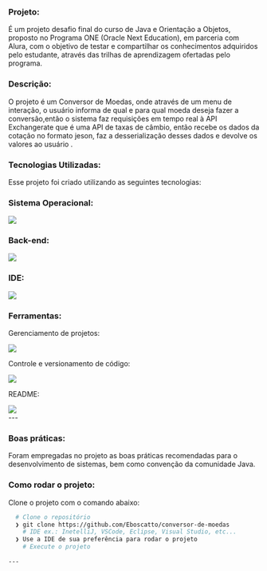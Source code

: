 ### Projeto:
É um projeto desafio final do curso de Java e Orientação a Objetos, proposto no Programa ONE (Oracle Next Education), em parceria com Alura, com o objetivo de testar e compartilhar os conhecimentos adquiridos pelo estudante, através das trilhas de aprendizagem ofertadas pelo programa.
### Descrição:
O projeto é um Conversor de Moedas, onde através de um menu de interação, o usuário informa de qual e para qual moeda deseja fazer a conversão,então o sistema faz requisições em tempo real à API Exchangerate que é uma API de taxas de câmbio, então recebe os dados da cotação no formato jeson, faz a desserialização desses dados e devolve os valores ao usuário .  
### Tecnologias Utilizadas:
Esse projeto foi criado utilizando as seguintes tecnologias:
### Sistema Operacional:
<div>
  <img src="https://img.shields.io/badge/Windows-0078D6?style=for-the-badge&logo=windows&logoColor=white"> 
</div>

### Back-end:
<div> 
  <img src="https://img.shields.io/badge/Java-ED8B00?style=for-the-badge&logo=openjdk&logoColor=white">  
</div>

### IDE:
<div>
  <img src="https://img.shields.io/badge/IntelliJ_IDEA-000000.svg?style=for-the-badge&logo=intellij-idea&logoColor=white">
</div>

### Ferramentas:
Gerenciamento de projetos:
<div>
  <img src="https://img.shields.io/badge/Trello-0052CC?style=for-the-badge&logo=trello&logoColor=white">
</div>

Controle e versionamento de código:
<div>
  <img src="https://img.shields.io/badge/GitHub-100000?style=for-the-badge&logo=github&logoColor=white">
</div>

README:
<div>
<img src="https://img.shields.io/badge/Made%20with-Markdown-1f425f.svg">
</div>
---

### Boas práticas:
Foram empregadas no projeto as boas práticas recomendadas para o desenvolvimento de sistemas, bem como convenção da comunidade Java.

### Como rodar o projeto:
Clone o projeto com o comando abaixo:
```bash
  # Clone o repositório
  ❯ git clone https://github.com/Eboscatto/conversor-de-moedas
	# IDE ex.: InetelliJ, VSCode, Eclipse, Visual Studio, etc...
  ❯ Use a IDE de sua preferência para rodar o projeto
	# Execute o projeto
   
---

